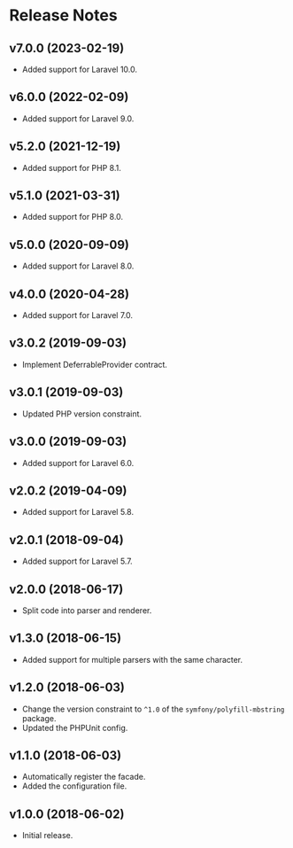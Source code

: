 # Release Notes

## v7.0.0 (2023-02-19)

- Added support for Laravel 10.0.

## v6.0.0 (2022-02-09)

- Added support for Laravel 9.0.

## v5.2.0 (2021-12-19)

- Added support for PHP 8.1.

## v5.1.0 (2021-03-31)

- Added support for PHP 8.0.

## v5.0.0 (2020-09-09)

- Added support for Laravel 8.0.

## v4.0.0 (2020-04-28)

- Added support for Laravel 7.0.

## v3.0.2 (2019-09-03)

- Implement DeferrableProvider contract.

## v3.0.1 (2019-09-03)

- Updated PHP version constraint.

## v3.0.0 (2019-09-03)

- Added support for Laravel 6.0.

## v2.0.2 (2019-04-09)

- Added support for Laravel 5.8.

## v2.0.1 (2018-09-04)

- Added support for Laravel 5.7.

## v2.0.0 (2018-06-17)

- Split code into parser and renderer.

## v1.3.0 (2018-06-15)

- Added support for multiple parsers with the same character.

## v1.2.0 (2018-06-03)

- Change the version constraint to `^1.0` of the `symfony/polyfill-mbstring` package.
- Updated the PHPUnit config.

## v1.1.0 (2018-06-03)

- Automatically register the facade.
- Added the configuration file.

## v1.0.0 (2018-06-02)

- Initial release.
